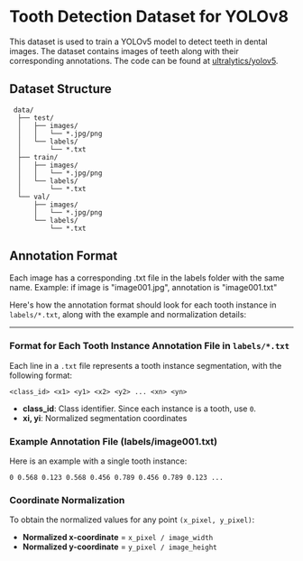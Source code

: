 # Tooth Detection Dataset for YOLOv8

This dataset is used to train a YOLOv5 model to detect teeth in dental images. The dataset contains images of teeth along with their corresponding annotations. The code can be found at [ultralytics/yolov5](https://github.com/ultralytics/yolov5).

## Dataset Structure

```plaintext
 data/
  ├── test/
  │   ├── images/
  │   │   └── *.jpg/png
  │   └── labels/
  │       └── *.txt
  ├── train/
  │   ├── images/
  │   │   └── *.jpg/png
  │   └── labels/
  │       └── *.txt
  └── val/
      ├── images/
      │   └── *.jpg/png
      └── labels/
          └── *.txt
```

## Annotation Format

Each image has a corresponding .txt file in the labels folder with the same name.
Example: if image is "image001.jpg", annotation is "image001.txt"

Here's how the annotation format should look for each tooth instance in `labels/*.txt`, along with the example and normalization details:

---

### Format for Each Tooth Instance Annotation File in `labels/*.txt`

Each line in a `.txt` file represents a tooth instance segmentation, with the following format:

```plaintext
<class_id> <x1> <y1> <x2> <y2> ... <xn> <yn>
```

- **class_id**: Class identifier. Since each instance is a tooth, use `0`.
- **xi, yi**: Normalized segmentation coordinates

### Example Annotation File (labels/image001.txt)

Here is an example with a single tooth instance:

```plaintext
0 0.568 0.123 0.568 0.456 0.789 0.456 0.789 0.123 ...
```

### Coordinate Normalization

To obtain the normalized values for any point `(x_pixel, y_pixel)`:

- **Normalized x-coordinate** = `x_pixel / image_width`
- **Normalized y-coordinate** = `y_pixel / image_height`
